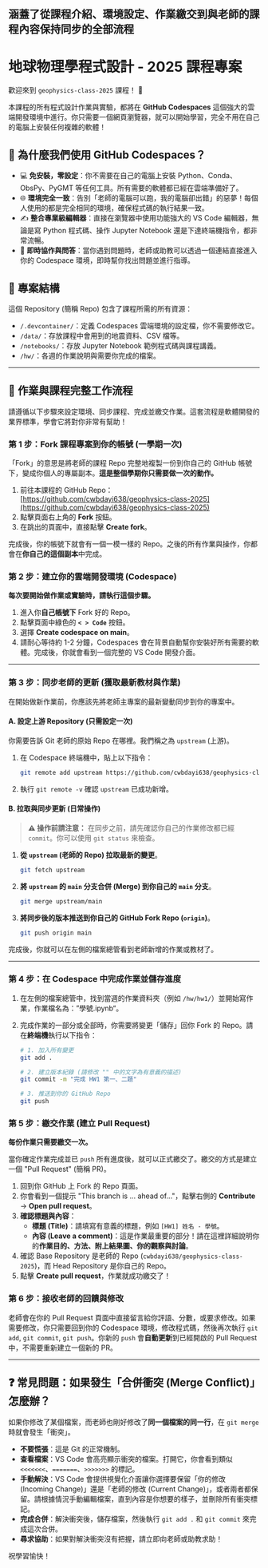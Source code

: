 涵蓋了從課程介紹、環境設定、作業繳交到與老師的課程內容保持同步的全部流程
-----

# 地球物理學程式設計 - 2025 課程專案

歡迎來到 `geophysics-class-2025` 課程！ 👋

本課程的所有程式設計作業與實驗，都將在 **GitHub Codespaces** 這個強大的雲端開發環境中進行。你只需要一個網頁瀏覽器，就可以開始學習，完全不用在自己的電腦上安裝任何複雜的軟體！

## 🚀 為什麼我們使用 GitHub Codespaces？

  * 💻 **免安裝，零設定**：你不需要在自己的電腦上安裝 Python、Conda、ObsPy、PyGMT 等任何工具。所有需要的軟體都已經在雲端準備好了。
  * 🌐 **環境完全一致**：告別「老師的電腦可以跑，我的電腦卻出錯」的惡夢！每個人使用的都是完全相同的環境，確保程式碼的執行結果一致。
  * ✍️ **整合專業級編輯器**：直接在瀏覽器中使用功能強大的 VS Code 編輯器，無論是寫 Python 程式碼、操作 Jupyter Notebook 還是下達終端機指令，都非常流暢。
  * 🤝 **即時協作與問答**：當你遇到問題時，老師或助教可以透過一個連結直接進入你的 Codespace 環境，即時幫你找出問題並進行指導。

## 📁 專案結構

這個 Repository (簡稱 Repo) 包含了課程所需的所有資源：

  * `/.devcontainer/`：定義 Codespaces 雲端環境的設定檔，你不需要修改它。
  * `/data/`：存放課程中會用到的地震資料、CSV 檔等。
  * `/notebooks/`：存放 Jupyter Notebook 範例程式碼與課程講義。
  * `/hw/`：各週的作業說明與需要你完成的檔案。

-----

## 📝 作業與課程完整工作流程

請遵循以下步驟來設定環境、同步課程、完成並繳交作業。這套流程是軟體開發的業界標準，學會它將對你非常有幫助！

### 第 1 步：Fork 課程專案到你的帳號 (一學期一次)

「Fork」的意思是將老師的課程 Repo 完整地複製一份到你自己的 GitHub 帳號下，變成你個人的專屬副本。**這是整個學期你只需要做一次的動作。**

1.  前往本課程的 GitHub Repo：[https://github.com/cwbdayi638/geophysics-class-2025](https://github.com/cwbdayi638/geophysics-class-2025)
2.  點擊頁面右上角的 **Fork** 按鈕。
3.  在跳出的頁面中，直接點擊 **Create fork**。

完成後，你的帳號下就會有一個一模一樣的 Repo。之後的所有作業與操作，你都會在**你自己的這個副本**中完成。

### 第 2 步：建立你的雲端開發環境 (Codespace)

**每次要開始做作業或實驗時，請執行這個步驟。**

1.  進入你**自己帳號下** Fork 好的 Repo。
2.  點擊頁面中綠色的 **`< > Code`** 按鈕。
3.  選擇 **Create codespace on main**。
4.  請耐心等待約 1-2 分鐘，Codespaces 會在背景自動幫你安裝好所有需要的軟體。完成後，你就會看到一個完整的 VS Code 開發介面。

-----

### 第 3 步：同步老師的更新 (獲取最新教材與作業)

在開始做新作業前，你應該先將老師主專案的最新變動同步到你的專案中。

#### A. 設定上游 Repository (只需設定一次)

你需要告訴 Git 老師的原始 Repo 在哪裡。我們稱之為 `upstream` (上游)。

1.  在 Codespace 終端機中，貼上以下指令：
    ```bash
    git remote add upstream https://github.com/cwbdayi638/geophysics-class-2025.git
    ```
2.  執行 `git remote -v` 確認 `upstream` 已成功新增。

#### B. 拉取與同步更新 (日常操作)

> **⚠️ 操作前請注意：**
> 在同步之前，請先確認你自己的作業修改都已經 `commit`。你可以使用 `git status` 來檢查。

1.  **從 `upstream` (老師的 Repo) 拉取最新的變更**。
    ```bash
    git fetch upstream
    ```
2.  **將 `upstream` 的 `main` 分支合併 (Merge) 到你自己的 `main` 分支**。
    ```bash
    git merge upstream/main
    ```
3.  **將同步後的版本推送到你自己的 GitHub Fork Repo (`origin`)**。
    ```bash
    git push origin main
    ```

完成後，你就可以在左側的檔案總管看到老師新增的作業或教材了。

-----

### 第 4 步：在 Codespace 中完成作業並儲存進度

1.  在左側的檔案總管中，找到當週的作業資料夾（例如 `/hw/hw1/`）並開始寫作業，作業檔名為：”學號.ipynb“。

2.  完成作業的一部分或全部時，你需要將變更「儲存」回你 Fork 的 Repo。請在**終端機**執行以下指令：

    ```bash
    # 1. 加入所有變更
    git add .

    # 2. 建立版本紀錄 (請修改 "" 中的文字為有意義的描述)
    git commit -m "完成 HW1 第一、二題"

    # 3. 推送到你的 GitHub Repo
    git push
    ```

### 第 5 步：繳交作業 (建立 Pull Request)

**每份作業只需要繳交一次。**

當你確定作業完成並已 `push` 所有進度後，就可以正式繳交了。繳交的方式是建立一個 "Pull Request" (簡稱 PR)。

1.  回到你 GitHub 上 Fork 的 Repo 頁面。
2.  你會看到一個提示 "This branch is ... ahead of..."，點擊右側的 **Contribute** -\> **Open pull request**。
3.  **確認標題與內容**：
      * **標題 (Title)**：請填寫有意義的標題，例如 `[HW1] 姓名 - 學號`。
      * **內容 (Leave a comment)**：這是作業最重要的部分！請在這裡詳細說明你的**作業目的、方法、附上結果圖、你的觀察與討論**。
4.  確認 Base Repository 是老師的 Repo (`cwbdayi638/geophysics-class-2025`)，而 Head Repository 是你自己的 Repo。
5.  點擊 **Create pull request**，作業就成功繳交了！

### 第 6 步：接收老師的回饋與修改

老師會在你的 Pull Request 頁面中直接留言給你評語、分數，或要求修改。如果需要修改，你只需要回到你的 Codespace 環境，修改程式碼，然後再次執行 `git add`, `git commit`, `git push`。你新的 `push` 會**自動更新**到已經開啟的 Pull Request 中，不需要重新建立一個新的 PR。

-----

## ❓ 常見問題：如果發生「合併衝突 (Merge Conflict)」怎麼辦？

如果你修改了某個檔案，而老師也剛好修改了**同一個檔案的同一行**，在 `git merge` 時就會發生「衝突」。

  * **不要慌張**：這是 Git 的正常機制。
  * **查看檔案**：VS Code 會高亮顯示衝突的檔案。打開它，你會看到類似 `<<<<<<<`、`=======`、`>>>>>>>` 的標記。
  * **手動解決**：VS Code 會提供視覺化介面讓你選擇要保留「你的修改 (Incoming Change)」還是「老師的修改 (Current Change)」，或者兩者都保留。請根據情況手動編輯檔案，直到內容是你想要的樣子，並刪除所有衝突標記。
  * **完成合併**：解決衝突後，儲存檔案，然後執行 `git add .` 和 `git commit` 來完成這次合併。
  * **尋求協助**：如果對解決衝突沒有把握，請立即向老師或助教求助！

祝學習愉快！
